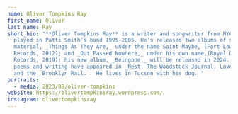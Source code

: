```yaml
---
name: Oliver Tompkins Ray
first_name: Oliver
last_name: Ray
short_bio: "**Oliver Tompkins Ray** is a writer and songwriter from NYC. He
  played in Patti Smith’s band 1995-2005. He’s released two albums of solo
  material, _Things As They Are,_ under the name Saint Maybe, (Fort Lowell
  Records, 2012); and _Out Passed Nowhere,_ under his own name,(Royal Oakie
  Records, 2019); his new album, _Beingone,_ will be released in 2024.  His
  poems and writing have appeared in _Nest, The Woodstock Journal, Love Love,_
  and the _Brooklyn Rail._  He lives in Tucson with his dog. "
portraits:
  - media: 2023/08/oliver-tompkins
website: https://olivertompkinsray.wordpress.com/
instagram: olivertompkinsray
---
```

